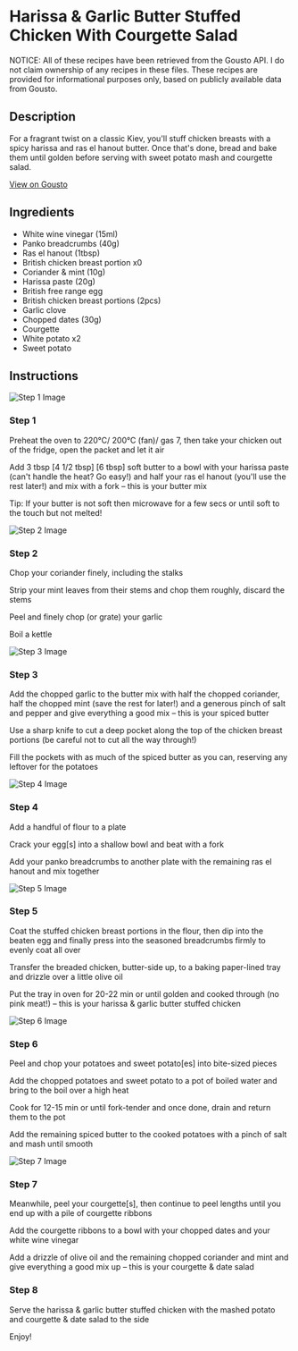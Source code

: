 # Harissa & Garlic Butter Stuffed Chicken With Courgette Salad

NOTICE: All of these recipes have been retrieved from the Gousto API. I do not claim ownership of any recipes in these files. These recipes are provided for informational purposes only, based on publicly available data from Gousto.

## Description

For a fragrant twist on a classic Kiev, you'll stuff chicken breasts with a spicy harissa and ras el hanout butter. Once that's done, bread and bake them until golden before serving with sweet potato mash and courgette salad. 

[View on Gousto](https://www.gousto.co.uk/recipes/cookbook/moroccan-spiced-chicken-kiev-with-courgette-salad)

## Ingredients

- White wine vinegar (15ml)
- Panko breadcrumbs (40g)
- Ras el hanout (1tbsp)
- British chicken breast portion x0
- Coriander & mint (10g)
- Harissa paste (20g)
- British free range egg
- British chicken breast portions (2pcs)
- Garlic clove
- Chopped dates (30g)
- Courgette
- White potato x2
- Sweet potato

## Instructions

![Step 1 Image](https://production-media.gousto.co.uk/cms/recipe-step-image/step-1-1643201296230-x200.jpg)

### Step 1

Preheat the oven to 220°C/ 200°C (fan)/ gas 7, then take your chicken out of the fridge, open the packet and let it air

Add 3 tbsp<span class="text-purple"> [4 1/2 tbsp]</span> <span class="text-danger">[6 tbsp]</span> soft butter to a bowl with your harissa paste (can't handle the heat? Go easy!) and half your ras el hanout (you'll use the rest later!) and mix with a fork – this is your butter mix

Tip: If your butter is not soft then microwave for a few secs or until soft to the touch but not melted!

![Step 2 Image](https://production-media.gousto.co.uk/cms/recipe-step-image/step-2-1643201299023-x200.jpg)

### Step 2

Chop your coriander finely, including the stalks

Strip your mint leaves from their stems and chop them roughly, discard the stems

Peel and finely chop (or grate) your garlic

Boil a kettle

![Step 3 Image](https://production-media.gousto.co.uk/cms/recipe-step-image/step-3-1643201303558-x200.jpg)

### Step 3

Add the chopped garlic to the butter mix with half the chopped coriander, half the chopped mint (save the rest for later!) and a generous pinch of salt and pepper and give everything a good mix – this is your spiced butter

Use a sharp knife to cut a deep pocket along the top of the chicken breast portions (be careful not to cut all the way through!)

Fill the pockets with as much of the spiced butter as you can, reserving any leftover for the potatoes

![Step 4 Image](https://production-media.gousto.co.uk/cms/recipe-step-image/step-4-1643201307434-x200.jpg)

### Step 4

Add a handful of flour to a plate

Crack your egg[s] into a shallow bowl and beat with a fork

Add your panko breadcrumbs to another plate with the remaining ras el hanout and mix together

![Step 5 Image](https://production-media.gousto.co.uk/cms/recipe-step-image/step-5-1643201311987-x200.jpg)

### Step 5

Coat the stuffed chicken breast portions in the flour, then dip into the beaten egg and finally press into the seasoned breadcrumbs firmly to evenly coat all over

Transfer the breaded chicken, butter-side up, to a baking paper-lined tray and drizzle over a little olive oil

Put the tray in oven for 20-22 min or until golden and cooked through (no pink meat!) – this is your harissa & garlic butter stuffed chicken

![Step 6 Image](https://production-media.gousto.co.uk/cms/recipe-step-image/step-6-1-1643201315854-x200.jpg)

### Step 6

Peel and chop your potatoes and sweet potato[es] into bite-sized pieces

Add the chopped potatoes and sweet potato to a pot of boiled water and bring to the boil over a high heat

Cook for 12-15 min or until fork-tender and once done, drain and return them to the pot

Add the remaining spiced butter to the cooked potatoes with a pinch of salt and mash until smooth

![Step 7 Image](https://production-media.gousto.co.uk/cms/recipe-step-image/step-7-1643201319215-x200.jpg)

### Step 7

Meanwhile, peel your courgette[s], then continue to peel lengths until you end up with a pile of courgette ribbons

Add the courgette ribbons to a bowl with your chopped dates and your white wine vinegar

Add a drizzle of olive oil and the remaining chopped coriander and mint and give everything a good mix up – this is your courgette & date salad

### Step 8

Serve the harissa & garlic butter stuffed chicken with the mashed potato and courgette & date salad to the side

Enjoy!

